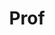 ---
layout: person
given: Anne
family: Ferguson Smith
department: Department of Genetics
title: Prof
job_title: Arthur Balfour Professor of Genetics; Pro-Vice-Chancellor for Research
image: /assets/upload/Ferguson-Smith_Anne.jpg
webpage: https://www.gen.cam.ac.uk/directory/anne-ferguson-smith
biography: 'Professor Anne Ferguson-Smith is the current Pro-Vice-Chancellor for Research
  and the Arthur Balfour Professor of Genetics at the University of Cambridge. Formally,
  she was the University’s Head of the Department of Genetics until December 2020.
  She is a mammalian developmental geneticist and epigeneticist. An expert on genomic
  imprinting, her team studies the epigenetic control of genome function with particular
  emphasis on epigenetic inheritance. Her group is made up of both experimental and
  computational scientists and current research focuses on three themes: (i) Stem
  cells and the epigenetic programme, (ii) Functional genomics and epigenomics, and
  (iii) the interaction between the environment and development, health & disease
  within and across generations. She was elected to EMBO in 2006, to the UK Academy
  of Medical Sciences in 2012 and became a Fellow of the Royal Society in 2017. She
  became Pro-Vice-Chancellor for Research (interim) at the University of Cambridge
  in January 2021.'
category: '[''steering-group'']'
---